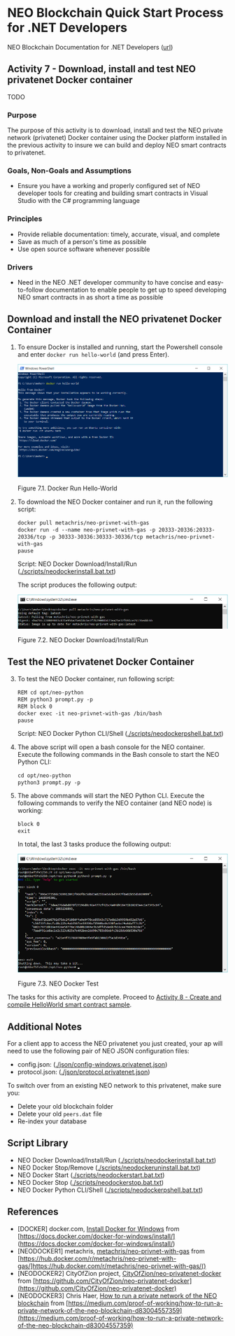# NEO Blockchain Quick Start Process for .NET Developers

NEO Blockchain Documentation for .NET Developers ([url](https://github.com/mwherman2000/neo-windocs/tree/master/windocs))

## Activity 7 - Download, install and test NEO privatenet Docker container

TODO

### Purpose

The purpose of this activity is to download, install and test the NEO private network (privatenet) Docker container using the Docker platform installed in the previous activity to insure we can build and deploy NEO smart contracts to privatenet.

### Goals, Non-Goals and Assumptions

* Ensure you have a working and properly configured set of NEO developer tools for creating and building smart contracts in Visual Studio with the C# programming language

### Principles

* Provide reliable documentation: timely, accurate, visual, and complete
* Save as much of a person's time as possible
* Use open source software whenever possible

### Drivers

* Need in the NEO .NET developer community to have concise and easy-to-follow documentation to enable people to get up to speed developing NEO smart contracts in as short a time as possible

## Download and install the NEO privatenet Docker Container

1. To ensure Docker is installed and running, start the Powershell console and enter `docker run hello-world` (and press Enter).

    ![Docker Run Hello-World](./images/06-installdockerplatform/Docker8Install.png)
  
    Figure 7.1. Docker Run Hello-World

2. To download the NEO Docker container and run it, run the following script: 
    ```
    docker pull metachris/neo-privnet-with-gas
    docker run -d --name neo-privnet-with-gas -p 20333-20336:20333-20336/tcp -p 30333-30336:30333-30336/tcp metachris/neo-privnet-with-gas
    pause
    ```
    Script: NEO Docker Download/Install/Run  ([./scripts/neodockerinstall.bat.txt](./scripts/neodockerinstall.bat.txt))

    The script produces the following output:

    ![NEO Docker Download/Install/Run](./images/07-installneoprivatenetcontainer/DockerNeo1Install.png)
  
    Figure 7.2. NEO Docker Download/Install/Run

## Test the NEO privatenet Docker Container

3. To test the NEO Docker container, run following script:
    ```
    REM cd opt/neo-python
    REM python3 prompt.py -p
    REM block 0
    docker exec -it neo-privnet-with-gas /bin/bash
    pause
    ```
    Script: NEO Docker Python CLI/Shell ([./scripts/neodockerpshell.bat.txt](./scripts/neodockerpshell.bat.txt))

4. The above script will open a bash console for the NEO container. Execute the following commands in the Bash console to start the NEO Python CLI:
    ```
    cd opt/neo-python
    python3 prompt.py -p
    ```

5. The above commands will start the NEO Python CLI. Execute the following commands to verify the NEO container (and NEO node) is working:
    ```
    block 0
    exit
    ```

    In total, the last 3 tasks produce the following output:

    ![NEO Docker Test](./images/07-installneoprivatenetcontainer/DockerNeo1Test.png)
  
    Figure 7.3. NEO Docker Test

The tasks for this activity are complete. Proceed to [Activity 8 - Create and compile HelloWorld smart contract sample](./08-createcompilesmartcontract.md).

## Additional Notes

For a client app to access the NEO privatenet you just created, your ap will need to use the following pair of NEO JSON configuration files:

* config.json: ([./json/config-windows.privatenet.json](./json/config-windows.privatenet.json))
* protocol.json: ([./json/protocol.privatenet.json](./json/protocol.privatenet.json))

To switch over from an existing NEO network to this privatenet, make sure you:
* Delete your old blockchain folder
* Delete your old `peers.dat` file
* Re-index your database

## Script Library

* NEO Docker Download/Install/Run ([./scripts/neodockerinstall.bat.txt](./scripts/neodockerinstall.bat.txt))
* NEO Docker Stop/Remove ([./scripts/neodockeruninstall.bat.txt](./scripts/neodockeruninstall.bat.txt))
* NEO Docker Start ([./scripts/neodockerstart.bat.txt](./scripts/neodockerstart.bat.txt))
* NEO Docker Stop ([./scripts/neodockerstop.bat.txt](./scripts/neodockerstop.bat.txt))
* NEO Docker Python CLI/Shell ([./scripts/neodockerpshell.bat.txt](./scripts/neodockerpshell.bat.txt))

## References

* [DOCKER] docker.com, [Install Docker for Windows](https://docs.docker.com/docker-for-windows/install/) from [https://docs.docker.com/docker-for-windows/install/] (https://docs.docker.com/docker-for-windows/install/)
* [NEODOCKER1] metachris, [metachris/neo-privnet-with-gas](https://hub.docker.com/r/metachris/neo-privnet-with-gas/) from [https://hub.docker.com/r/metachris/neo-privnet-with-gas/]https://hub.docker.com/r/metachris/neo-privnet-with-gas/()
* [NEODOCKER2] CityOfZion project, [CityOfZion/neo-privatenet-docker](https://github.com/CityOfZion/neo-privatenet-docker) from [https://github.com/CityOfZion/neo-privatenet-docker](https://github.com/CityOfZion/neo-privatenet-docker)
* [NEODOCKER3] Chris Haer, [How to run a private network of the NEO blockchain](https://medium.com/proof-of-working/how-to-run-a-private-network-of-the-neo-blockchain-d83004557359) from [https://medium.com/proof-of-working/how-to-run-a-private-network-of-the-neo-blockchain-d83004557359](https://medium.com/proof-of-working/how-to-run-a-private-network-of-the-neo-blockchain-d83004557359)

